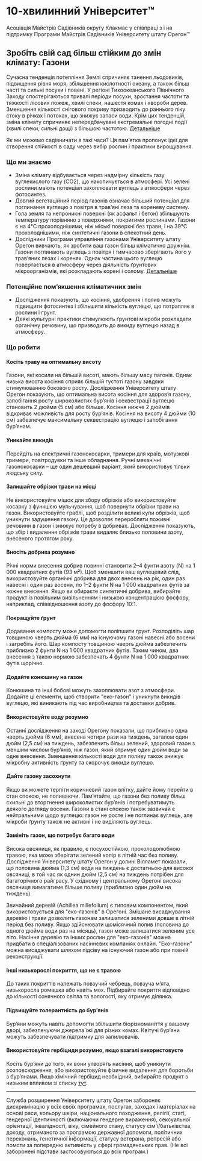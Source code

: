 # 10-хвилинний Університет™

Асоціація Майстрів Садівників округу Клакмас у співпраці з і на підтримку Програми Майстрів Садівників Університету штату Орегон™  

## Зробіть свій сад більш стійким до змін клімату: Газони

Сучасна тенденція потепління Землі спричиняє танення льодовиків, підвищення рівня моря, збільшення кислотності океану, а також більш часті та сильні посухи і повені. У регіоні Тихоокеанського Північного Заходу спостерігаються тривалі періоди посухи, зростання частоти та тяжкості лісових пожеж, хвилі спеки, нашестя комах і хвороби дерев. Зменшення кількості снігового покриву призводить до раннього піку стоку в річках і потоках, що знижує запаси води. Крім цих тенденцій, зміна клімату спричиняє непередбачувані екстремальні погодні події (хвилі спеки, сильні дощі) з більшою частотою. [Детальніше](https://blogs.oregonstate.edu/occri/oregon-climate-assessments/)

Як ми можемо садівничати в такі часи? Ця пам’ятка пропонує ідеї для створення стійкості в саду через вибір рослин і практики вирощування.

### Що ми знаємо
- Зміна клімату відбувається через надмірну кількість газу вуглекислого газу (CO2), що накопичується в атмосфері. Усі зелені рослини мають потенціал захоплювати вуглець з атмосфери через фотосинтез.
- Довгий вегетаційний період газонів означає більший потенціал для поглинання вуглецю з повітря в трав’яні леза та кореневу систему.
- Гола земля та непроникні поверхні (як асфальт і бетон) збільшують температуру порівняно з поверхнями, покритими рослинами. Газони є на 4°C прохолоднішими, ніж міські поверхні без трави, і на 39°C прохолоднішими, ніж синтетичні газони в спекотний день.
- Дослідники Програми управління газонами Університету штату Орегон вивчають, як зробити ваш газон більш кліматично дружнім. Газони поглинають вуглець з повітря і тимчасово зберігають його у трав’яних лезах і коренях. Однак частина цього вуглецю повертається в атмосферу через діяльність ґрунтових мікроорганізмів, які розкладають корені і солому. [Детальніше](https://extension.oregonstate.edu/gardening/lawn/through-thoughtful-practices-lawns-can-be-climate-friendly)

### Потенційне пом’якшення кліматичних змін
- Дослідження показують, що косіння, удобрення і полив можуть підвищити фотосинтез і збільшити кількість вуглецю, що потрапляє в рослини і ґрунт.
- Деякі культурні практики стимулюють ґрунтові мікроби розкладати органічну речовину, що призводить до викиду вуглецю назад в атмосферу.

### Що робити

#### Косіть траву на оптимальну висоту
Газони, які косили на більшій висоті, мають більшу масу пагонів. Однак низька висота косіння сприяє більшій густоті газону завдяки стимулюванню бокового росту. Дослідження Університету штату Орегон показують, що оптимальна висота косіння для здоров’я газону, запобігання росту широколистих бур’янів і секвестрації вуглецю становить 2 дюйми (5 см) або більше. Косіння нижче 2 дюймів відкриває можливість для росту бур’янів. Косіння на висоту 4 дюйми (10 см) забезпечує максимальну секвестрацію вуглецю і запобігання бур’янам.

#### Уникайте викидів
Перейдіть на електричні газонокосарки, тримери для країв, мотузкові тримери, повітродувки та інше обладнання. Ручні механічні газонокосарки – ще один дешевший варіант, який використовує тільки людську силу.

#### Залишайте обрізки трави на місці
Не використовуйте мішок для збору обрізків або використовуйте косарку з функцією мульчування, щоб повернути обрізки трави на газон. Використовуйте граблі, щоб розділити великі купи обрізків, щоб уникнути задушення газону. Це дозволяє переробляти поживні речовини в газон і знижує потребу в добривах. Дослідження показують, що збір і видалення обрізків трави видаляє близько половини азоту, внесеного протягом року.

#### Вносіть добрива розумно
Річні норми внесення добрив повинні становити 2–4 фунти азоту (N) на 1 000 квадратних футів (93 м²). Щоб зменшити ваш вуглецевий слід, використовуйте органічні добрива для двох внесень на рік, один раз навесні і один раз восени, по 1–2 фунти N на 1 000 квадратних футів за кожне внесення. Якщо ви обираєте синтетичні добрива, вибирайте продукт із повільним вивільненням і низькою концентрацією фосфору, наприклад, співвідношення азоту до фосфору 10:1.

#### Покращуйте ґрунт
Додавання компосту може допомогти поліпшити ґрунт. Розподіліть шар товщиною чверть дюйма (6 мм) на існуючому газоні навесні або восени і загребіть його. Шар компосту товщиною чверть дюйма забезпечить приблизно 2 фунти N на 1 000 квадратних футів. Таким чином, два внесення з такою нормою забезпечать 4 фунти N на 1 000 квадратних футів щорічно.

#### Додайте конюшину на газон
Конюшина та інші бобові можуть захоплювати азот з атмосфери. Додайте ці елементи, щоб створити "еко-газон" і уникнути викидів вуглецю, які виникають під час виробництва та доставки добрив.

#### Використовуйте воду розумно
Останні дослідження на заході Орегону показали, що приблизно одна чверть дюйма (6 мм), внесена чотири рази на тиждень, загалом один дюйм (2,5 см) на тиждень, забезпечить більш зелений, здоровий газон з меншим числом бур’янів, ніж газон, який отримує один дюйм води за одне внесення. Зменшення кількості води для поливу також знижує мікробну активність ґрунту та скорочує викиди вуглецю.

#### Дайте газону засохнути
Якщо ви можете терпіти коричневий газон влітку, дайте йому перейти в стан спокою, не поливаючи. Пам’ятайте, що газони без поливу більш схильні до вторгнення широколистих бур’янів і потребуватимуть деякого догляду восени. Газони в стані спокою також зазвичай є нейтральними щодо вуглецю: газон не росте і не поглинає вуглець, але мікроби ґрунту також не активні і не виділяють вуглець.

#### Замініть газон, що потребує багато води
Висока овсяниця, як правило, є посухостійкою, прохолодолюбною травою, яка може зберігати зелений колір в літній час без поливу. Дослідження Університету штату Орегон у долині Вілламет показали, що половина дюйма (1,3 см) води на тиждень є достатньою для високої овсяниці, в той час як однин дюйм (2,5 см) на тиждень потрібен для багаторічного райграсу. У східному і центральному Орегоні висока овсяниця вимагатиме більше поливу (приблизно один дюйм на тиждень).

Звичайний деревій (Achillea millefolium) є типовим компонентом, який використовується для "еко-газонів" в Орегоні. Змішане висаджування деревію і трави дозволить газонам залишатися зеленими довше в літній період без поливу. Якщо здійснювати щомісячний полив (половина до одного дюйма води раз на місяць), газон може залишатися зеленим усе літо. Насіння деревію та інших рослин для "еко-газонів" можна придбати в спеціалізованих насіннєвих компаніях онлайн. "Еко-газони" можна висаджувати шляхом підсіву на існуючий газон або при повній реконструкції.

#### Інші низькорослі покриття, що не є травою
До таких покриттів належать повзучий чебрець, повзуча м’ята, низькоросла ромашка або навіть мох. Підбирайте покриття відповідно до кількості сонячного світла та вологості, яку отримує ділянка.

#### Підвищуйте толерантність до бур’янів
Бур’яни можуть навіть допомогти збільшити біорізноманіття у вашому дворі, забезпечуючи джерела їжі для різних комах. Квітучі бур’яни можуть забезпечувати підтримку для запилювачів.

#### Використовуйте гербіциди розумно, якщо взагалі використовуєте
Косіть бур’яни до того, як вони утворять насіння, щоб уникнути розповсюдження, або використовуйте фізичне видалення для боротьби з бур’янами. Якщо хімічний гербіцид необхідний, вибирайте продукт з низьким впливом зі списку [тут](https://blogs.oregonstate.edu/schoolipm/pesticides/).

---

Служба розширення Університету штату Орегон забороняє дискримінацію у всіх своїх програмах, послугах, заходах і матеріалах на основі раси, кольору шкіри, національного походження, релігії, статі, гендерної ідентичності (включаючи гендерне вираження), сексуальної орієнтації, інвалідності, віку, сімейного стану, статусу сім'ї/батьківства, доходу, отриманого за програмою державної допомоги, політичних переконань, генетичної інформації, статусу ветерана, репресій або помсти за попередню активність у сфері громадянських прав. (Не всі заборонені підстави застосовуються до всіх програм.)